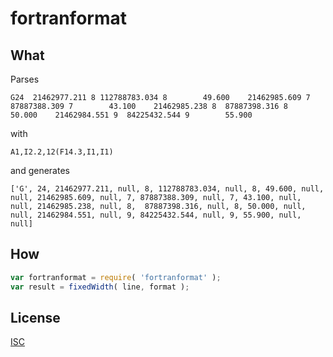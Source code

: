 fortranformat
=============

## What

Parses

`G24  21462977.211 8 112788783.034 8        49.600    21462985.609 7  87887388.309 7        43.100    21462985.238 8  87887398.316 8        50.000    21462984.551 9  84225432.544 9        55.900`
  
with

`A1,I2.2,12(F14.3,I1,I1)`
  
and generates

`['G', 24, 21462977.211, null, 8, 112788783.034, null, 8, 49.600, null, null, 21462985.609, null, 7, 87887388.309, null, 7, 43.100, null, null, 21462985.238, null, 8,  87887398.316, null, 8, 50.000, null, null, 21462984.551, null, 9, 84225432.544, null, 9, 55.900, null, null]`

## How

```javascript
var fortranformat = require( 'fortranformat' );
var result = fixedWidth( line, format );
```

## License

[ISC](LICENSE)
